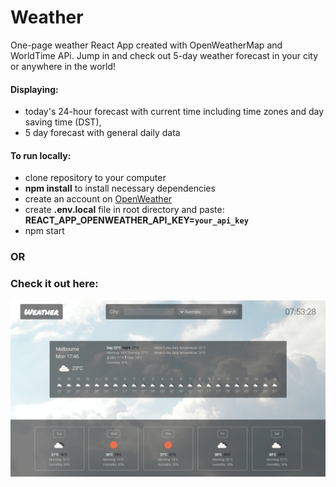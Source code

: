 # Weather

One-page weather React App created with OpenWeatherMap and WorldTime APi. Jump in and check out 5-day weather forecast in your city or anywhere in the world!

#### Displaying:
* today's 24-hour forecast with current time including time zones and day saving time (DST),
* 5 day forecast with general daily data

#### To run locally:
* clone repository to your computer
* **npm install** to install necessary dependencies
* create an account on <a href="https://openweathermap.org/api">OpenWeather</a>
* create **.env.local** file in root directory and paste: **REACT_APP_OPENWEATHER_API_KEY=`your_api_key`**
* npm start

### OR

### Check it out here:

<a href="https://adamptk.github.io/weather" target="_blank"><img src="public/weather.png" alt="GiveAway" /></a>
